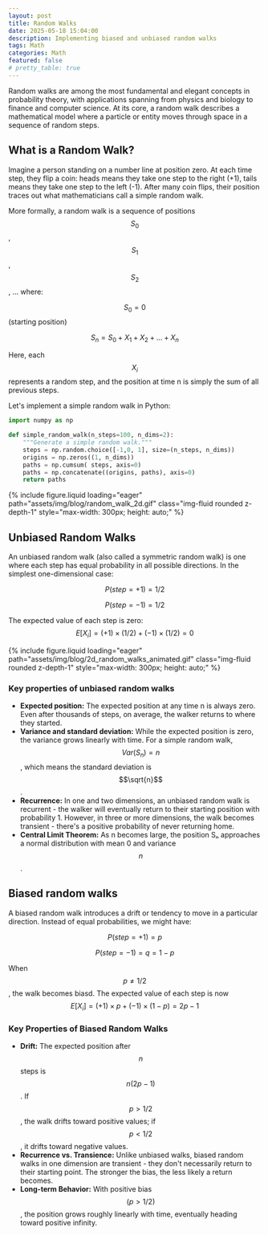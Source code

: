 ```yaml
---
layout: post
title: Random Walks
date: 2025-05-18 15:04:00
description: Implementing biased and unbiased random walks
tags: Math
categories: Math
featured: false
# pretty_table: true
---
```

Random walks are among the most fundamental and elegant concepts in probability theory, with applications spanning from physics and biology to finance and computer science. At its core, a random walk describes a mathematical model where a particle or entity moves through space in a sequence of random steps.

## What is a Random Walk?

Imagine a person standing on a number line at position zero. At each time step, they flip a coin: heads means they take one step to the right (+1), tails means they take one step to the left (-1). After many coin flips, their position traces out what mathematicians call a simple random walk.

More formally, a random walk is a sequence of positions $$S_0$$, $$S_1$$, $$S_2$$, ... where:

$$S_0 = 0$$ (starting position)

$$S_n = S_0 + X_1 + X_2 + ... + X_n$$

Here, each $$X_i$$ represents a random step, and the position at time n is simply the sum of all previous steps.

Let's implement a simple random walk in Python:
```python
import numpy as np

def simple_random_walk(n_steps=100, n_dims=2):
    """Generate a simple random walk."""
    steps = np.random.choice([-1,0, 1], size=(n_steps, n_dims))
    origins = np.zeros((1, n_dims))
    paths = np.cumsum( steps, axis=0)
    paths = np.concatenate((origins, paths), axis=0)
    return paths
```
<div class="row justify-content-center">
    <div class="col-sm-8 col-md-6 mt-4">
        {% include figure.liquid loading="eager" path="assets/img/blog/random_walk_2d.gif" class="img-fluid rounded z-depth-1" style="max-width: 300px; height: auto;" %}
    </div>
</div>

## Unbiased Random Walks

An unbiased random walk (also called a symmetric random walk) is one where each step has equal probability in all possible directions. In the simplest one-dimensional case:

$$P(step=+1)=1/2$$

$$P(step=-1)=1/2$$

The expected value of each step is zero: $$E[X_i]=(+1)\times (1/2) + (-1)\times (1/2)=0$$

<div class="row justify-content-center">
    <div class="col-sm mt-3 mt-md-0">
        {% include figure.liquid loading="eager" path="assets/img/blog/2d_random_walks_animated.gif" class="img-fluid rounded z-depth-1" style="max-width: 300px; height: auto;" %}
    </div>
</div>

### Key properties of unbiased random walks

- **Expected position:** The expected position at any time n is always zero. Even after thousands of steps, on average, the walker returns to where they started.
- **Variance and standard deviation:** While the expected position is zero, the variance grows linearly with time. For a simple random walk, $$Var(S_n) = n$$, which means the standard deviation is $$\sqrt{n}$$.
- **Recurrence:** In one and two dimensions, an unbiased random walk is recurrent - the walker will eventually return to their starting position with probability 1. However, in three or more dimensions, the walk becomes transient - there's a positive probability of never returning home.
- **Central Limit Theorem:** As n becomes large, the position Sₙ approaches a normal distribution with mean 0 and variance $$n$$.

## Biased random walks

A biased random walk introduces a drift or tendency to move in a particular direction. Instead of equal probabilities, we might have:

$$P(step=+1)=p$$

$$P(step=-1)=q=1-p$$

When $$p \neq 1/2$$, the walk becomes biasd. The expected value of each step is now $$E[X_i]=(+1)\times p + (-1)\times (1-p)=2p-1$$

### Key Properties of Biased Random Walks

- **Drift:** The expected position after $$n$$ steps is $$n(2p - 1)$$. If $$p > 1/2$$, the walk drifts toward positive values; if $$p < 1/2$$, it drifts toward negative values.
- **Recurrence vs. Transience:** Unlike unbiased walks, biased random walks in one dimension are transient - they don't necessarily return to their starting point. The stronger the bias, the less likely a return becomes.
- **Long-term Behavior:** With positive bias $$(p > 1/2)$$, the position grows roughly linearly with time, eventually heading toward positive infinity.
